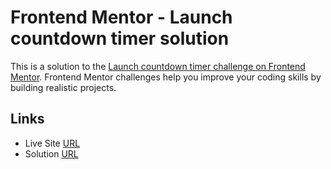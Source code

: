 # Frontend Mentor - Launch countdown timer solution

This is a solution to the [Launch countdown timer challenge on Frontend Mentor](https://www.frontendmentor.io/challenges/launch-countdown-timer-N0XkGfyz-). Frontend Mentor challenges help you improve your coding skills by building realistic projects.

## Links

- Live Site [URL](https://mhmd-tarek-mhmd.github.io/Launch-countdown-timer/)
- Solution [URL](https://www.frontendmentor.io/solutions/launch-countdown-timer-)
